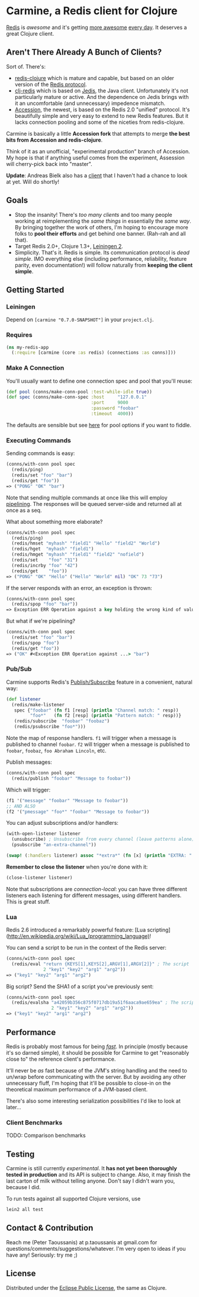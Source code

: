 # Carmine, a Redis client for Clojure

[Redis](http://www.redis.io/) is _awesome_ and it's getting [more awesome](http://www.redis.io/commands/eval) [every day](http://redis.io/topics/cluster-spec). It deserves a great Clojure client.

## Aren't There Already A Bunch of Clients?

Sort of. There's:

 * [redis-clojure](https://github.com/tavisrudd/redis-clojure) which is mature and capable, but based on an older version of the [Redis protocol](http://redis.io/topics/protocol).
 * [clj-redis](https://github.com/mmcgrana/clj-redis) which is based on [Jedis](https://github.com/xetorthio/jedis), the Java client. Unfortunately it's not particularly mature or active. And the dependence on Jedis brings with it an uncomfortable (and unnecessary) impedence mismatch.
 * [Accession](https://github.com/abedra/accession), the newest, is based on the Redis 2.0 "unified" protocol. It's beautifully simple and very easy to extend to new Redis features. But it lacks connection pooling and some of the niceties from redis-clojure.

Carmine is basically a little **Accession fork** that attempts to merge **the best bits from Accession and redis-clojure**.

Think of it as an unofficial, "experimental production" branch of Accession. My hope is that if anything useful comes from the experiment, Assession will cherry-pick back into "master".

**Update**: Andreas Bielk also has a [client](https://github.com/wallrat/labs-redis-clojure) that I haven't had a chance to look at yet. Will do shortly!

## Goals

 * Stop the insanity! There's *too many clients* and too many people working at reimplementing the *same things* in essentially the *same way*. By bringing together the work of others, I'm hoping to encourage more folks to **pool their efforts** and get behind one banner. (Rah-rah and all that).
 * Target Redis 2.0+, Clojure 1.3+, [Leiningen 2](https://github.com/technomancy/leiningen/wiki/Upgrading).
 * Simplicity. That's it. Redis is simple. Its communication protocol is _dead simple_. IMO everything else (including performance, reliability, feature parity, even documentation!) will follow naturally from **keeping the client simple**.

## Getting Started

### Leiningen

Depend on `[carmine "0.7.0-SNAPSHOT"]` in your `project.clj`.

### Requires

```clojure
(ns my-redis-app
  (:require [carmine (core :as redis) (connections :as conns)]))
```

### Make A Connection

You'll usually want to define one connection spec and pool that you'll reuse:

```clojure
(def pool (conns/make-conn-pool :test-while-idle true))
(def spec (conns/make-conn-spec :host     "127.0.0.1"
                                :port     9000
                                :password "foobar"
                                :timeout  4000))
```

The defaults are sensible but see [here](http://commons.apache.org/pool/apidocs/org/apache/commons/pool/impl/GenericKeyedObjectPool.html) for pool options if you want to fiddle.

### Executing Commands

Sending commands is easy:

```clojure
(conns/with-conn pool spec
  (redis/ping)
  (redis/set "foo" "bar")
  (redis/get "foo"))
=> ("PONG" "OK" "bar")
```

Note that sending multiple commands at once like this will employ [pipelining](http://redis.io/topics/pipelining). The responses will be queued server-side and returned all at once as a seq.

What about something more elaborate?

```clojure
(conns/with-conn pool spec
  (redis/ping)
  (redis/hmset "myhash" "field1" "Hello" "field2" "World")
  (redis/hget  "myhash" "field1")
  (redis/hmget "myhash" "field1" "field2" "nofield")
  (redis/set    "foo" "31")
  (redis/incrby "foo" "42")
  (redis/get    "foo"))
=> ("PONG" "OK" "Hello" ("Hello" "World" nil) "OK" 73 "73")
```

If the server responds with an error, an exception is thrown:

```clojure
(conns/with-conn pool spec
  (redis/spop "foo" "bar"))
=> Exception ERR Operation against a key holding the wrong kind of value
```

But what if we're pipelining?

```clojure
(conns/with-conn pool spec
  (redis/set "foo" "bar")
  (redis/spop "foo")
  (redis/get "foo"))
=> ("OK" #<Exception ERR Operation against ...> "bar")
```

### Pub/Sub

Carmine supports Redis's [Publish/Subscribe](http://redis.io/topics/pubsub) feature in a convenient, natural way:

```clojure
(def listener
  (redis/make-listener
   spec {"foobar" (fn f1 [resp] (println "Channel match: " resp))
         "foo*"   (fn f2 [resp] (println "Pattern match: " resp))}
   (redis/subscribe  "foobar" "foobaz")
   (redis/psubscribe "foo*")))
```

Note the map of response handlers. `f1` will trigger when a message is published to channel `foobar`. `f2` will trigger when a message is published to `foobar`, `foobaz`, `foo Abraham Lincoln`, etc.

Publish messages:

```clojure
(conns/with-conn pool spec
  (redis/publish "foobar" "Message to foobar"))
```

Which will trigger:

```clojure
(f1 '("message" "foobar" "Message to foobar"))
;; AND ALSO
(f2 '("pmessage" "foo*" "foobar" "Message to foobar"))
```

You can adjust subscriptions and/or handlers:

```clojure
(with-open-listener listener
  (unsubscribe) ; Unsubscribe from every channel (leave patterns alone)
  (psubscribe "an-extra-channel"))

(swap! (:handlers listener) assoc "*extra*" (fn [x] (println "EXTRA: " x)))
```

**Remember to close the listener** when you're done with it:

```clojure
(close-listener listener)
```

Note that subscriptions are *connection-local*: you can have three different listeners each listening for different messages, using different handlers. This is great stuff.

### Lua

Redis 2.6 introduced a remarkably powerful feature: [Lua scripting](http://en.wikipedia.org/wiki/Lua_(programming_language)!

You can send a script to be run in the context of the Redis server:

```clojure
(conns/with-conn pool spec
  (redis/eval "return {KEYS[1],KEYS[2],ARGV[1],ARGV[2]}" ; The script
              2 "key1" "key2" "arg1" "arg2"))
=> ("key1" "key2" "arg1" "arg2")
```

Big script? Send the SHA1 of a script you've previously sent:

```clojure
(conns/with-conn pool spec
  (redis/evalsha "a42059b356c875f0717db19a51f6aaca9ae659ea" ; The script's hash
                 2 "key1" "key2" "arg1" "arg2"))
=> ("key1" "key2" "arg1" "arg2")
```

## Performance

Redis is probably most famous for being [_fast_](http://redis.io/topics/benchmarks). In principle (mostly because it's so darned simple), it should be possible for Carmine to get "reasonably close to" the reference client's performance.

It'll never be _as_ fast because of the JVM's string handling and the need to un/wrap before communicating with the server. But by avoiding any other unnecessary fluff, I'm hoping that it'll be possible to close-in on the theoretical maximum performance of a JVM-based client.

There's also some interesting serialization possibilities I'd like to look at later...

### Client Benchmarks

TODO: Comparison benchmarks

## Testing

Carmine is still currently *experimental*. It **has not yet been thoroughly tested in production** and its API is subject to change. Also, it may finish the last carton of milk without telling anyone. Don't say I didn't warn you, because I did.

To run tests against all supported Clojure versions, use
```bash
lein2 all test
```

## Contact & Contribution

Reach me (Peter Taoussanis) at p.taoussanis at gmail.com for questions/comments/suggestions/whatever. I'm very open to ideas if you have any! Seriously: try me ;)

## License

Distributed under the [Eclipse Public License](http://www.eclipse.org/legal/epl-v10.html), the same as Clojure.